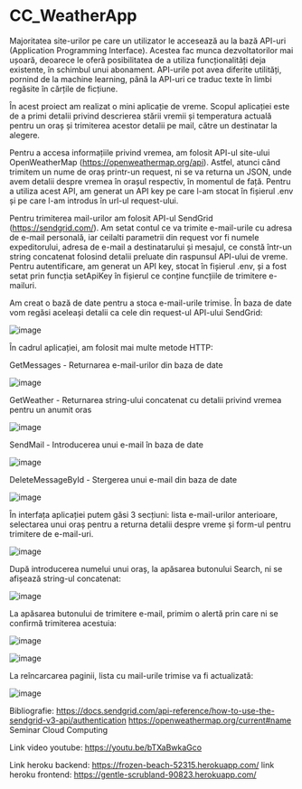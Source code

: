 # CC_WeatherApp

Majoritatea site-urilor pe care un utilizator le accesează au la bază API-uri (Application Programming Interface). Acestea fac munca dezvoltatorilor mai ușoară, deoarece le oferă posibilitatea de a utiliza funcționalități deja existente, în schimbul unui abonament. API-urile pot avea diferite utilități, pornind de la machine learning, până la API-uri ce traduc texte în limbi regăsite în cărțile de ficțiune. 

În acest proiect am realizat o mini aplicație de vreme. Scopul aplicației este de a primi detalii privind descrierea stării vremii și temperatura actuală pentru un oraș și trimiterea acestor detalii pe mail, către un destinatar la alegere. 

Pentru a accesa informațiile privind vremea, am folosit API-ul site-ului OpenWeatherMap (https://openweathermap.org/api). Astfel, atunci când trimitem un nume de oraș printr-un request, ni se va returna un JSON, unde avem detalii despre vremea în orașul respectiv, în momentul de față. Pentru a utiliza acest API, am generat un API key pe care l-am stocat în fișierul .env și pe care l-am introdus în url-ul request-ului.

Pentru trimiterea mail-urilor am folosit API-ul SendGrid (https://sendgrid.com/). Am setat contul ce va trimite e-mail-urile cu adresa de e-mail personală, iar ceilalti parametrii din request vor fi numele expeditorului, adresa de e-mail a destinatarului și mesajul, ce constă într-un string concatenat folosind detalii preluate din raspunsul API-ului de vreme. Pentru autentificare, am generat un API key, stocat în fișierul .env, și a fost setat prin funcția setApiKey în fișierul ce conține funcțiile de trimitere e-mailuri.

Am creat o bază de date pentru a stoca e-mail-urile trimise. În baza de date vom regăsi aceleași detalii ca cele din request-ul API-ului SendGrid:

![image](https://user-images.githubusercontent.com/83769025/168390219-a0b46b7b-430d-4467-913c-05c619e8c896.png)

În cadrul aplicației, am folosit mai multe metode HTTP:

GetMessages - Returnarea e-mail-urilor din baza de date

![image](https://user-images.githubusercontent.com/83769025/168390650-e26ece45-7386-4d26-8c31-967892303b55.png)

GetWeather - Returnarea string-ului concatenat cu detalii privind vremea pentru un anumit oras

![image](https://user-images.githubusercontent.com/83769025/168390783-75b4ddfc-f5e5-49e2-9a08-4d9784ef1ff9.png)

SendMail - Introducerea unui e-mail în baza de date

![image](https://user-images.githubusercontent.com/83769025/168391067-ec2f7a98-0726-4bc8-8a0f-355f23c266b8.png)

DeleteMessageById - Stergerea unui e-mail din baza de date

![image](https://user-images.githubusercontent.com/83769025/168391179-05f59f10-83a0-4016-9816-43cdd9d05479.png)


În interfața aplicației putem găsi 3 secțiuni: lista e-mail-urilor anterioare, selectarea unui oraș pentru a returna detalii despre vreme și form-ul pentru trimitere de e-mail-uri.

![image](https://user-images.githubusercontent.com/83769025/168391700-c228143d-83b4-4e8f-a0d2-3d58329b5da2.png)

După introducerea numelui unui oraș, la apăsarea butonului Search, ni se afișează string-ul concatenat:

![image](https://user-images.githubusercontent.com/83769025/168391875-355597f9-a109-4a6a-8738-23cf4f3fb94e.png)

La apăsarea butonului de trimitere e-mail, primim o alertă prin care ni se confirmă trimiterea acestuia:

![image](https://user-images.githubusercontent.com/83769025/168391999-8f688b6a-f0d7-4f9b-aa21-695d00ff43d4.png)

![image](https://user-images.githubusercontent.com/83769025/168392055-1674098b-6de9-4c5e-9da1-e5525fe1bb94.png)

La reîncarcarea paginii, lista cu mail-urile trimise va fi actualizată:

![image](https://user-images.githubusercontent.com/83769025/168392352-27bb39cd-1a5b-45fa-8676-02bddec3b21e.png)

Bibliografie:
https://docs.sendgrid.com/api-reference/how-to-use-the-sendgrid-v3-api/authentication
https://openweathermap.org/current#name
Seminar Cloud Computing

Link video youtube: https://youtu.be/bTXaBwkaGco

Link heroku backend: https://frozen-beach-52315.herokuapp.com/
link heroku frontend: https://gentle-scrubland-90823.herokuapp.com/
